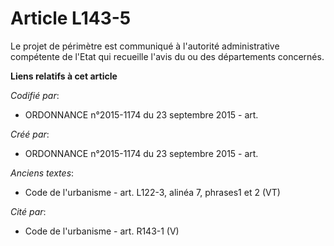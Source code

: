 # Article L143-5

Le projet de périmètre est communiqué à l'autorité administrative compétente de l'Etat qui recueille l'avis du ou des
départements concernés.

**Liens relatifs à cet article**

_Codifié par_:

  - ORDONNANCE n°2015-1174 du 23 septembre 2015 - art.

_Créé par_:

  - ORDONNANCE n°2015-1174 du 23 septembre 2015 - art.

_Anciens textes_:

  - Code de l'urbanisme - art. L122-3, alinéa 7, phrases1 et 2 (VT)

_Cité par_:

  - Code de l'urbanisme - art. R143-1 (V)
